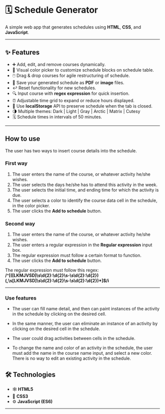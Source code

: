 # 🗓️ Schedule Generator

A simple web app that generates schedules using **HTML**, **CSS**, and **JavaScript**.

---

## ✨ Features

- ➕ Add, edit, and remove courses dynamically.  
- 🎨 Visual color picker to customize schedule blocks on schedule table.  
- 🖱️ Drag & drop courses for agile restructuring of schedule.  
- 💾 Save your generated schedule as **PDF** or **image** files.  
- ↩️ Reset functionality for new schedules.
- 🔍 Input course with **regex expression** for quick insertion.  
- ⏰ Adjustable time grid to expand or reduce hours displayed.  
- 💾 Use **localStorage** API to preserve schedule when the tab is closed.  
- 🌗 Multiple themes: Dark | Light | Gray | Arctic | Matrix | Cutesy 
- 🗓️ Schedule times in intervals of 50 minutes.

---

## How to use

The user has two ways to insert course details into the schedule.

### First way
1. The user enters the name of the course, or whatever activity he/she wishes.
2. The user selects the days he/she has to attend this activity in the week.
3. The user selects the initial time, and ending time for which the activity is due.
4. The user selects a color to identify the course data cell in the schedule, in the color picker.
5. The user clicks the **Add to schedule** button.

### Second way
1. The user enters the name of the course, or whatever activity he/she wishes.
2. The user enters a regular expression in the **Regular expression** input box.
3. The regular expression must follow a certain format to function.
5. The user clicks the **Add to schedule** button.

The regular expression must follow this regex:
**/^\[([LKMJVSD]\s\d{2}:\d{2}\s-\s\d{2}:\d{2})(,\s[LKMJVSD]\s\d{2}:\d{2}\s-\s\d{2}:\d{2})*\]$/i**

---
### Use features

- The user can fill name detail, and then can paint instances of the activity in the schedule by
clicking on the desired cell.

- In the same manner, the user can eliminate an instance of an activity by clicking on the desired
cell in the schedule.

- The user could drag activities between cells in the schedule.

- To change the name and color of an activity in the schedule, the user must add the name in the 
course name input, and select a new color. There is no way to edit an existing activity in the schedule.


## 🛠️ Technologies

- 🕸️ **HTML5**  
- 🎨 **CSS3**  
- ⚙️ **JavaScript (ES6)**  

---